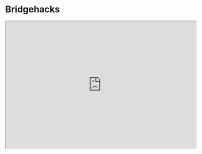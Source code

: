 # Bridgehacks
<html>
    <head>
        <title>My Great Game</title>
    </head>
    <body>
   
   <iframe src="https://playcanv.as/p/61fb1da9/" width=600px; height=400px;>
   </iframe>
    
   </body>
</html>


